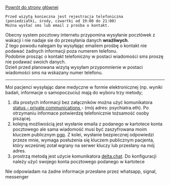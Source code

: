 <a href="https://gabinetpsychiatra.pl"> Powrót do strony głównej </a>
```
Przed wizytą konieczna jest rejestracja telefoniczna 
(poniedziałki, środy, czwartki od 19:00 do 21:00)
Można wysłać sms lub email z prośba o kontakt.
```
<p>
Obecny system pocztowy internetu przypomina wysyłanie pocztówek z wakacji i nie nadaje sie do przesyłania danych <strong>wrażliwych</strong>.
<br>
Z tego powodu nalegam by wysyłając emailem prośbę o kontakt nie podawać żadnych informacji poza numerem telefonu.
<br>
Podobnie prosząc o kontakt telefoniczny w postaci wiadomości sms proszę nie podawać swoich danych.
<br>
Dzień przed planowana wizytą wysyłam przypomnienie w postaci wiadomości sms na wskazany numer telefonu.
<p>
<hr>

Moi pacjenci wysyłając dane medyczne w formie elektronicznej (np. wyniki badań, informacje o samopoczuciu) mają do wyboru trzy metody;
1. dla prostych informacji bez załączników można użyć komunikatora <a href="https://status.im/"> status - private communications </a> - (mój adres: psychiatra.eth). Po otrzymaniu informace potwierdzę telefonicznie tożsamość osoby piszącej.
2. kolejną możliwością jest wysłanie emaila z podanego w kartotece konta pocztowego ale sama wiadomość musi być zaszyfrowana moim kluczem publicznym  <a href="https://gabinetpsychiatra.pl/pgp"> pgp</a>. Z kolei, wysłanie bezpiecznej odpowiedzi przeze mnie, wymaga posłużenia się kluczem publicznym pacjenta, który wcześniej zotał wgrany na serwer kluczy lub przesłany na mój adres.
3. prostrzą metodą jest użycie komunikatora [delta.chat](https://delta.chat/pl). Do konfiguracji należy użyć swojego konta pocztowego podanego w kartotece

Nie odpowiadam na żadne informacje przesłane przez whatsapp, signal, messenger
